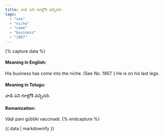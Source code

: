 ```yaml
---
title: వాడి పని గూట్లోకి వచ్చినది.
tags:
  - "see"
  - "niche"
  - "come"
  - "business"
  - "1967"
---
```


{% capture data %}
#### Meaning in English:
His business has come into the niche.
(See No. 1967. )
He is on his last legs.

#### Meaning in Telugu:
వాడి పని గూట్లోకి వచ్చినది.

#### Romanization:
Vāḍi pani gūṭlōki vaccinadi.
{% endcapture %}

{{ data | markdownify }}

